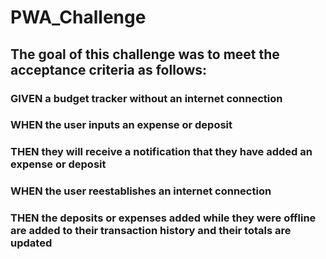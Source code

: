 # PWA_Challenge

## The goal of this challenge was to meet the acceptance criteria as follows:
### GIVEN a budget tracker without an internet connection
### WHEN the user inputs an expense or deposit
### THEN they will receive a notification that they have added an expense or deposit
### WHEN the user reestablishes an internet connection
### THEN the deposits or expenses added while they were offline are added to their transaction history and their totals are updated
